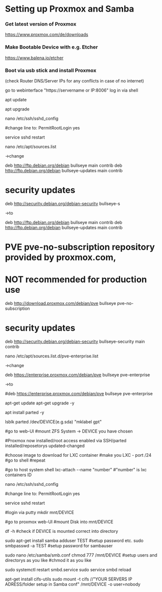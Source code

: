 # Setting up Proxmox and Samba

### Get latest version of Proxmox

https://www.proxmox.com/de/downloads

### Make Bootable Device with e.g. Etcher

https://www.balena.io/etcher

### Boot via usb stick and install Proxmox
(check Router DNS/Server IPs for any conflicts in case of no internet)

go to webinterface "https://servername or IP:8006"
log in via shell

   apt update
  
   apt upgrade

nano /etc/ssh/sshd_config

#change line to:
PermitRootLogin yes

service sshd restart

nano /etc/apt/sources.list

->change

deb http://ftp.debian.org/debian bullseye main contrib
deb http://ftp.debian.org/debian bullseye-updates main contrib
# security updates
deb http://security.debian.org/debian-security bullseye-s

->to

deb http://ftp.debian.org/debian bullseye main contrib
deb http://ftp.debian.org/debian bullseye-updates main contrib
# PVE pve-no-subscription repository provided by proxmox.com,
# NOT recommended for production use
deb http://download.proxmox.com/debian/pve bullseye pve-no-subscription
# security updates
deb http://security.debian.org/debian-security bullseye-security main contrib

nano /etc/apt/sources.list.d/pve-enterprise.list

->change

deb https://enterprise.proxmox.com/debian/pve bullseye pve-enterprise

->to

#deb https://enterprise.proxmox.com/debian/pve bullseye pve-enterprise

apt-get update
apt-get upgrade -y

apt install parted -y

lsblk
parted /dev/DEVICE(e.g.sda) "mklabel gpt"

#go to web-UI
#mount ZFS System -> DEVICE you have chosen

#Proxmox now installed/root access enabled via SSH/parted installed/reposetorys updated-changed

#choose image to download for LXC container
#make you LXC - port /24
#go to shell
#repeat

#go to host system shell
lxc-attach --name "number"
#"number" is lxc containers ID

nano /etc/ssh/sshd_config

#change line to:
PermitRootLogin yes

service sshd restart

#login via putty
mkdir mnt/DEVICE

#go to proxmox web-UI
#mount Disk into mnt/DEVICE

df -h
#check if DEVICE is mounted correct into directory

sudo apt-get install samba
adduser TEST
#setup password etc.
sudo smbpasswd -a TEST
#setup password for sambauser

sudo nano /etc/samba/smb.conf
chmod 777 /mnt/DEVICE
#setup users and directorys as you like
#chmod it as you like

sudo systemctl restart smbd.service
sudo service smbd reload

 apt-get install cifs-utils
 sudo mount -t cifs //"YOUR SERVERS IP ADRESS/folder setup in Samba conf" /mnt/DEVICE -o user=nobody
